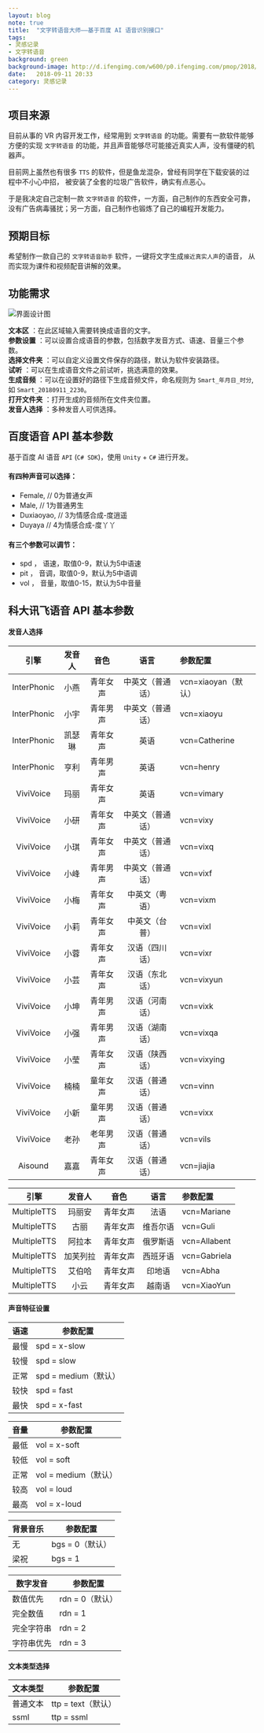```yaml
---
layout: blog  
note: true  
title:  "文字转语音大师——基于百度 AI 语音识别接口"  
tags:  
- 灵感记录  
- 文字转语音  
background: green  
background-image: http://d.ifengimg.com/w600/p0.ifengimg.com/pmop/2018/0315/21F6B713391AAC45189F366A2C6FC968E4E0E31D_size96_w1080_h764.jpeg  
date:   2018-09-11 20:33  
category: 灵感记录
---
```


## 项目来源
目前从事的 VR 内容开发工作，经常用到 `文字转语音` 的功能。需要有一款软件能够方便的实现 `文字转语音` 的功能，并且声音能够尽可能接近真实人声，没有僵硬的机器声。

目前网上虽然也有很多 `TTS` 的软件，但是鱼龙混杂，曾经有同学在下载安装的过程中不小心中招， 被安装了全套的垃圾广告软件，确实有点恶心。

于是我决定自己定制一款 `文字转语音` 的软件，一方面，自己制作的东西安全可靠，没有广告病毒骚扰；另一方面，自己制作也锻炼了自己的编程开发能力。


## 预期目标
希望制作一款自己的 `文字转语音助手` 软件，一键将文字生成`接近真实人声`的语音， 从而实现为课件和视频配音讲解的效果。

## 功能需求
![界面设计图](https://i.loli.net/2018/09/11/5b97cec1a8bca.png)

**文本区** ：在此区域输入需要转换成语音的文字。  
**参数设置** ：可以设置合成语音的参数，包括数字发音方式、语速、音量三个参数。  
**选择文件夹** ：可以自定义设置文件保存的路径，默认为软件安装路径。  
**试听** ：可以在生成语音文件之前试听，挑选满意的效果。  
**生成音频** ：可以在设置好的路径下生成音频文件，命名规则为 `Smart_年月日_时分`, 如 `Smart_20180911_2230`。  
**打开文件夹** ：打开生成的音频所在文件夹位置。  
**发音人选择** ：多种发音人可供选择。

## 百度语音 API 基本参数
基于百度 AI 语音 `API` (`C# SDK`)，使用 `Unity` + `C#` 进行开发。

#### 有四种声音可以选择：  
- Female, // 0为普通女声
- Male, // 1为普通男生
- Duxiaoyao, // 3为情感合成-度逍遥
- Duyaya // 4为情感合成-度丫丫

#### 有三个参数可以调节：
- spd ，	语速，取值0-9，默认为5中语速
- pit ，	音调，取值0-9，默认为5中语调
- vol ，    音量，取值0-15，默认为5中音量

## 科大讯飞语音 API 基本参数

#### 发音人选择

引擎|发音人|音色|语言|参数配置
:-:|:-:|:-:|:-:|:--|
InterPhonic | 小燕 | 青年女声 | 中英文（普通话） | vcn=xiaoyan（默认）
InterPhonic | 小宇 | 青年男声 | 中英文（普通话） | vcn=xiaoyu
InterPhonic |凯瑟琳| 青年女声 | 英语             | vcn=Catherine
InterPhonic | 亨利 | 青年男声 | 英语             | vcn=henry
ViviVoice   | 玛丽 | 青年女声 | 英语             | vcn=vimary
ViviVoice   | 小研 | 青年女声 | 中英文（普通话） | vcn=vixy
ViviVoice   | 小琪 | 青年女声 | 中英文（普通话） | vcn=vixq
ViviVoice   | 小峰 | 青年男声 | 中英文（普通话） | vcn=vixf
ViviVoice   | 小梅 | 青年女声 | 中英文（粤语）   | vcn=vixm
ViviVoice   | 小莉 | 青年女声 | 中英文（台普）   | vcn=vixl
ViviVoice   | 小蓉 | 青年女声 | 汉语（四川话）   | vcn=vixr
ViviVoice   | 小芸 | 青年女声 | 汉语（东北话）   | vcn=vixyun
ViviVoice   | 小坤 | 青年男声 | 汉语（河南话）   | vcn=vixk
ViviVoice   | 小强 | 青年男声 | 汉语（湖南话）   | vcn=vixqa
ViviVoice   | 小莹 | 青年女声 | 汉语（陕西话）   | vcn=vixying
ViviVoice   | 楠楠 | 童年女声 | 汉语（普通话）   | vcn=vinn
ViviVoice   | 小新 | 童年男声 | 汉语（普通话）   | vcn=vixx
ViviVoice   | 老孙 | 老年男声 | 汉语（普通话）   | vcn=vils
Aisound     | 嘉嘉 | 青年女声 | 汉语（普通话）   | vcn=jiajia

引擎|发音人|音色|语言|参数配置
:-:|:-:|:-:|:-:|:--|
MultipleTTS  |   玛丽安   |  青年女声  |   法语      |     vcn=Mariane
MultipleTTS  |   古丽     |  青年女声  |   维吾尔语  |     vcn=Guli
MultipleTTS  |   阿拉本   |  青年女声  |   俄罗斯语  |     vcn=Allabent
MultipleTTS  |   加芙列拉 |  青年女声  |   西班牙语  |     vcn=Gabriela
MultipleTTS  |   艾伯哈   |  青年女声  |   印地语    |     vcn=Abha
MultipleTTS  |   小云     |  青年女声  |   越南语    |     vcn=XiaoYun

#### 声音特征设置

语速 | 参数配置
 --- |---
最慢 | spd = x-slow
较慢 | spd = slow
正常 | spd = medium（默认）
较快 | spd = fast
最快 | spd = x-fast

音量 | 参数配置
 --- |---
最低 | vol = x-soft
较低 | vol = soft
正常 | vol = medium（默认）
较高 | vol = loud
最高 | vol = x-loud

背景音乐 | 参数配置
---  | ---
无   | bgs = 0（默认）
梁祝 | bgs = 1

数字发音 | 参数配置
 --- |---
数值优先   | rdn = 0（默认）
完全数值   | rdn = 1
完全字符串 | rdn = 2
字符串优先 | rdn = 3

#### 文本类型选择

文本类型 | 参数配置
---|---
普通文本 | ttp = text（默认）
ssml | ttp = ssml


